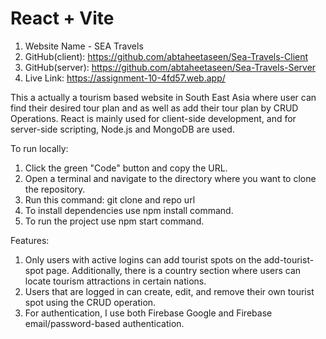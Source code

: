 # React + Vite

1. Website Name - SEA Travels
2. GitHub(client): https://github.com/abtaheetaseen/Sea-Travels-Client
3. GitHub(server): https://github.com/abtaheetaseen/Sea-Travels-Server
4. Live Link: https://assignment-10-4fd57.web.app/

This a actually a tourism based website in South East Asia where user can find their desired tour plan and as well as add their tour plan by CRUD Operations. React is mainly used for client-side development, and for server-side scripting, Node.js and MongoDB are used.

To run locally:
1. Click the green "Code" button and copy the URL.
2. Open a terminal and navigate to the directory where you want to clone the repository.
3. Run this command: git clone and repo url
4. To install dependencies use npm install command.
5. To run the project use npm start command.

Features:
1. Only users with active logins can add tourist spots on the add-tourist-spot page. Additionally, there is a country section where users can locate tourism attractions in certain nations.
2. Users that are logged in can create, edit, and remove their own tourist spot using the CRUD operation.
3. For authentication, I use both Firebase Google and Firebase email/password-based authentication.
